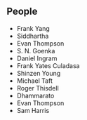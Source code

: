 ## People
- Frank Yang
- Siddhartha
- Evan Thompson
- S. N. Goenka
- Daniel Ingram
- Frank Yates Culadasa
- Shinzen Young
- Michael Taft
- Roger Thisdell
- Dhammarato
- Evan Thompson
- Sam Harris